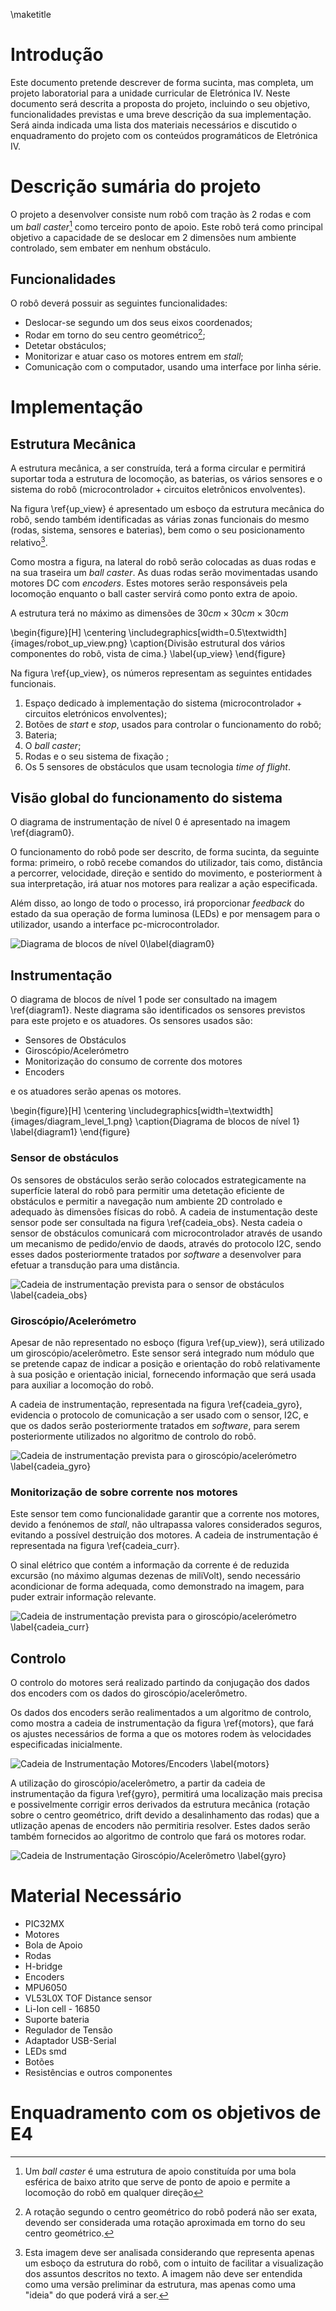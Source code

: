 \maketitle

# Introdução
Este documento pretende descrever de forma sucinta, mas completa, um projeto laboratorial para a unidade curricular de Eletrónica IV. Neste documento será descrita a proposta do projeto, incluindo o seu objetivo, funcionalidades previstas e uma breve descrição da sua implementação. Será ainda indicada uma lista dos materiais necessários e discutido o enquadramento do projeto com os conteúdos programáticos de Eletrónica IV.

# Descrição sumária do projeto
O projeto a desenvolver consiste num robô com tração às 2 rodas e com um _ball caster_[^1] como terceiro ponto de apoio. Este robô terá como principal objetivo a capacidade de se deslocar em 2 dimensões num ambiente controlado, sem embater em nenhum obstáculo.

## Funcionalidades
O robô deverá possuir as seguintes funcionalidades:

- Deslocar-se segundo um dos seus eixos coordenados;
- Rodar em torno do seu centro geométrico[^2];
- Detetar obstáculos;
- Monitorizar e atuar caso os motores entrem em _stall_;
- Comunicação com o computador, usando uma interface por linha série.

# Implementação

## Estrutura Mecânica
A estrutura mecânica, a ser construída, terá a forma circular e permitirá suportar toda a estrutura de locomoção, as baterias, os vários sensores e o sistema do robô (microcontrolador + circuitos eletrônicos envolventes).

Na figura \ref{up_view} é apresentado um esboço da estrutura mecânica do robô, sendo também identificadas as várias zonas funcionais do mesmo (rodas, sistema, sensores e baterias), bem como o seu posicionamento relativo[^3].

Como mostra a figura, na lateral do robô serão colocadas as duas rodas e na sua traseira um _ball caster_. As duas rodas serão movimentadas usando motores DC com _encoders_. Estes motores serão responsáveis pela locomoção enquanto o ball caster servirá como ponto extra de apoio.

A estrutura terá no máximo as dimensões de $30 cm \times 30 cm \times 30 cm$

\begin{figure}[H]
\centering
\includegraphics[width=0.5\textwidth]{images/robot_up_view.png}
\caption{Divisão estrutural dos vários componentes do robô, vista de cima.}
\label{up_view}
\end{figure}

Na figura \ref{up_view}, os números representam as seguintes entidades funcionais.

1. Espaço dedicado à implementação do sistema (microcontrolador +  circuitos eletrónicos envolventes);
2. Botões de _start_ e _stop_, usados para controlar o funcionamento do robô;
3. Bateria;
4. O _ball caster_;
5. Rodas e o seu sistema de fixação ;
6. Os 5 sensores de obstáculos que usam tecnologia _time of flight_.

## Visão global do funcionamento do sistema
O diagrama de instrumentação de nível 0 é apresentado na imagem \ref{diagram0}.

O funcionamento do robô pode ser descrito, de forma sucinta, da seguinte forma: primeiro, o robô recebe comandos do utilizador, tais como, distância a percorrer, velocidade, direção e sentido do movimento, e posteriorment à sua interpretação, irá atuar nos motores para realizar a ação especificada.

Além disso, ao longo de todo o processo, irá proporcionar _feedback_ do estado da sua operação de forma luminosa (LEDs) e por mensagem para o utilizador, usando a interface pc-microcontrolador.

![Diagrama de blocos de nível 0\label{diagram0}](images/diagram_level_0.png)

## Instrumentação
O diagrama de blocos de nível 1 pode ser consultado na imagem \ref{diagram1}. Neste diagrama são identificados os sensores previstos para este projeto e os atuadores. Os sensores usados são:

- Sensores de Obstáculos
- Giroscópio/Acelerómetro
- Monitorização do consumo de corrente dos motores
- Encoders

e os atuadores serão apenas os motores.

\begin{figure}[H]
\centering
\includegraphics[width=\textwidth]{images/diagram_level_1.png}
\caption{Diagrama de blocos de nível 1}
\label{diagram1}
\end{figure}


### Sensor de obstáculos
Os sensores de obstáculos serão serão colocados estrategicamente na superfície lateral do robô para permitir uma detetação eficiente de obstáculos e permitir a navegação num ambiente 2D controlado e adequado às dimensões físicas do robô.
A cadeia de instumentação deste sensor pode ser consultada na figura \ref{cadeia_obs}. Nesta cadeia o sensor de obstáculos comunicará com microcontrolador através de usando um mecanismo de pedido/envio de daods, através do protocolo I2C, sendo esses dados posteriormente tratados por _software_ a desenvolver para efetuar a transdução para uma distância.

![Cadeia de instrumentação prevista para o sensor de obstáculos \label{cadeia_obs}](images/diagramas_instrumentacao_obstacle_sensor.png) 


### Giroscópio/Acelerómetro
Apesar de não representado no esboço (figura \ref{up_view}), será utilizado um giroscópio/acelerômetro. Este sensor será integrado num módulo que se pretende capaz de indicar a posição e orientação do robô relativamente à sua posição e orientação inicial, fornecendo informação que será usada para auxiliar a locomoção do robô.

A cadeia de instrumentação, representada na figura \ref{cadeia_gyro}, evidencia o protocolo de comunicação a ser usado com o sensor, I2C, e que os dados serão posteriormente tratados em _software_, para serem posteriormente utilizados no algoritmo de controlo do robô.


![Cadeia de instrumentação prevista para o giroscópio/acelerómetro \label{cadeia_gyro}](images/diagramas_instrumentacao_gyroscope.png) 


### Monitorização de sobre corrente nos motores
Este sensor tem como funcionalidade garantir que a corrente nos motores, devido a fenónemos de _stall_, não ultrapassa valores considerados seguros, evitando a possível destruição dos motores. A cadeia de instrumentação é representada na figura \ref{cadeia_curr}. 

O sinal elétrico que contém a informação da corrente é de reduzida excursão (no máximo algumas dezenas de miliVolt), sendo necessário acondicionar de forma adequada, como demonstrado na imagem, para puder extrair informação relevante.

![Cadeia de instrumentação prevista para o giroscópio/acelerómetro \label{cadeia_curr}](images/diagramas_instrumentacao_current_monitoring.png )


## Controlo
O controlo do motores será realizado partindo da conjugação dos dados dos encoders com os dados do giroscópio/acelerômetro.

Os dados dos encoders serão realimentados a um algoritmo de controlo, como mostra a cadeia de instrumentação da figura \ref{motors}, que fará os ajustes necessários de forma a que os motores rodem às velocidades especificadas inicialmente.

![Cadeia de Instrumentação Motores/Encoders \label{motors}](images/diagramas_instrumentacao_8.png)

A utilização do giroscópio/acelerômetro, a partir da cadeia de instrumentação da figura \ref{gyro}, permitirá uma localização mais precisa e possivelmente corrigir erros derivados da estrutura mecânica (rotação sobre o centro geométrico, drift devido a desalinhamento das rodas) que a utlização apenas de encoders não permitiria resolver. Estes dados serão também fornecidos ao algoritmo de controlo que fará os motores rodar.

![Cadeia de Instrumentação Giroscópio/Acelerômetro \label{gyro}](images/diagramas_instrumentacao_4.png)

# Material Necessário
  - PIC32MX
  - Motores
  - Bola de Apoio
  - Rodas
  - H-bridge
  - Encoders
  - MPU6050
  - VL53L0X TOF Distance sensor
  - Li-Ion cell - 16850
  - Suporte bateria
  - Regulador de Tensão
  - Adaptador USB-Serial
  - LEDs smd
  - Botões
  - Resistências e outros componentes

# Enquadramento com os objetivos de E4

[^1]: Um _ball caster_ é uma estrutura de apoio constituída por uma bola esférica de baixo atrito que serve de ponto de apoio e permite a locomoção do robô em qualquer direção

[^2]: A rotação segundo o centro geométrico do robô poderá não ser exata, devendo ser considerada uma rotação aproximada em torno do seu centro geométrico.

[^3]: Esta imagem deve ser analisada considerando que representa apenas um esboço da estrutura do robô, com o intuito de facilitar a visualização dos assuntos descritos no texto. A imagem não deve ser entendida como uma versão preliminar da estrutura, mas apenas como uma "ideia" do que poderá virá a ser.


